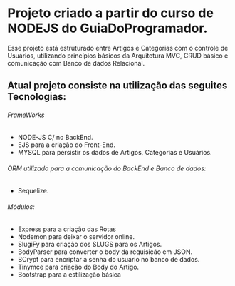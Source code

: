 # Projeto criado a partir do curso de NODEJS do GuiaDoProgramador.

Esse projeto está estruturado entre Artigos e Categorias com o controle de Usuários, utilizando princípios básicos da Arquitetura MVC, CRUD básico e comunicação com Banco de dados Relacional.

## Atual projeto consiste na utilização das seguites Tecnologias:

###### FrameWorks
  - NODE-JS C/ no BackEnd.
  - EJS para a criação do Front-End.
  - MYSQL para persistir os dados de Artigos, Categorias e Usuários.

###### ORM utilizado para a comunicação do BackEnd e Banco de dados:
  - Sequelize.

###### Módulos:
  - Express para a criação das Rotas
  - Nodemon para deixar o servidor online.
  - SlugiFy para criação dos SLUGS para os Artigos.
  - BodyParser para converter o body da requisição em JSON.
  - BCrypt para encriptar a senha do usuário no banco de dados.
  - Tinymce para criação do Body do  Artigo.
  - Bootstrap para a estilização básica
  
  
